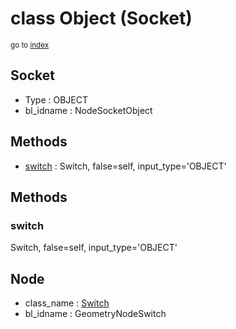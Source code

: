# class Object (Socket)

<sub>go to [index](/docs/index.md)</sub>

Socket
------
 - Type : OBJECT
 - bl_idname : NodeSocketObject

Methods
-------
 - [switch](#switch) : Switch, false=self, input_type='OBJECT'

## Methods

### switch

Switch, false=self, input_type='OBJECT'

Node
----
 - class_name : [Switch](/docs/classes/Switch.md)
 - bl_idname : GeometryNodeSwitch
